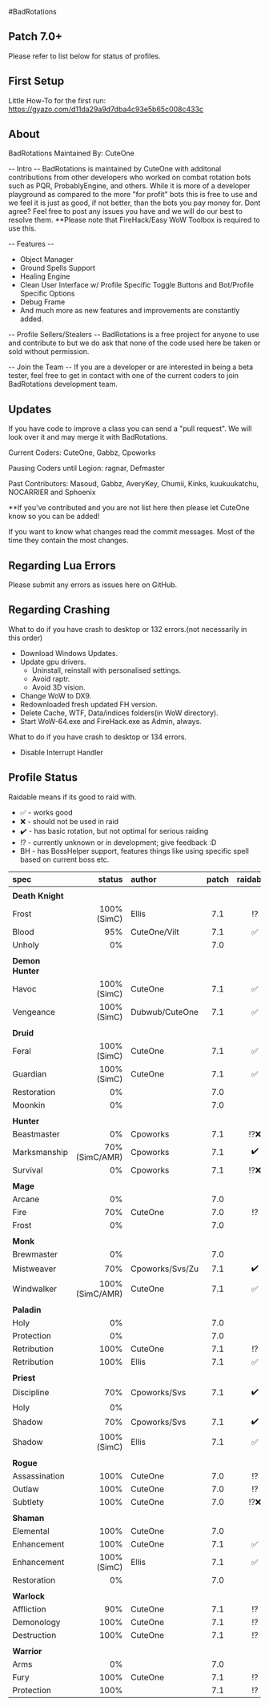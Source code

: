 #BadRotations

## Patch 7.0+

Please refer to list below for status of profiles.


## First Setup

Little How-To for the first run: https://gyazo.com/d11da29a9d7dba4c93e5b65c008c433c

## About 
BadRotations
Maintained By: CuteOne

-- Intro --
BadRotations is maintained by CuteOne with additonal contributions from other developers who worked on combat rotation bots such as PQR, ProbablyEngine, and others. 
While it is more of a developer playground as compared to the more "for profit" bots this is free to use and we feel it is just as good, if not better, than the bots you pay money for. 
Dont agree? Feel free to post any issues you have and we will do our best to resolve them. **Please note that FireHack/Easy WoW Toolbox is required to use this.

-- Features --
- Object Manager
- Ground Spells Support 
- Healing Engine
- Clean User Interface w/ Profile Specific Toggle Buttons and Bot/Profile Specific Options
- Debug Frame
- And much more as new features and improvements are constantly added.

-- Profile Sellers/Stealers -- 
BadRotations is a free project for anyone to use and contribute to but we do ask that none of the code used here be taken or sold without permission.

-- Join the Team --
If you are a developer or are interested in being a beta tester, feel free to get in contact with one of the current coders to join BadRotations development team.

## Updates
If you have code to improve a class you can send a "pull request".
We will look over it and may merge it with BadRotations.

Current Coders: CuteOne, Gabbz, Cpoworks

Pausing Coders until Legion: ragnar, Defmaster

Past Contributors: Masoud, Gabbz, AveryKey, Chumii, Kinks, kuukuukatchu, NOCARRIER and Sphoenix

**If you've contributed and you are not list here then please let CuteOne know so you can be added!

If you want to know what changes read the commit messages.
Most of the time they contain the most changes.

## Regarding Lua Errors
Please submit any errors as issues here on GitHub.

## Regarding Crashing
What to do if you have crash to desktop or 132 errors.(not necessarily in this order)
* Download Windows Updates.
* Update gpu drivers.
   * Uninstall, reinstall with personalised settings.
   * Avoid raptr.
   * Avoid 3D vision.
* Change WoW to DX9.
* Redownloaded fresh updated FH version.
* Delete Cache, WTF, Data/indices folders(in WoW directory).
* Start WoW-64.exe and FireHack.exe as Admin, always.

What to do if you have crash to desktop or 134 errors.
* Disable Interrupt Handler

## Profile Status

Raidable means if its good to raid with.
* :white_check_mark: - works good
* :x: - should not be used in raid
* :heavy_check_mark: - has basic rotation, but not optimal for serious raiding
* :interrobang: - currently unknown or in development; give feedback :D
* BH - has BossHelper support, features things like using specific spell based on current boss etc.

|spec |status|author|patch|raidable?|
|:----|------:|:-------|:---:|:-----:|
||||
| **Death Knight** |||
|Frost|100% (SimC)|Ellis|7.1|:interrobang:
|Blood|95%|CuteOne/Vilt|7.1|:white_check_mark:
|Unholy|0%||7.0|
||||
| **Demon Hunter** |||
|Havoc|100% (SimC)|CuteOne|7.1|:white_check_mark:
|Vengeance|100% (SimC)|Dubwub/CuteOne|7.1|:white_check_mark:
||||
| **Druid** |||
|Feral|100% (SimC)|CuteOne|7.1|:white_check_mark:
|Guardian|100% (SimC)|CuteOne|7.1|:white_check_mark:
|Restoration|0%||7.0|
|Moonkin|0%||7.0|
||||
| **Hunter** |||
|Beastmaster|0%|Cpoworks|7.1|:interrobang::x:
|Marksmanship|70% (SimC/AMR)|Cpoworks|7.1|:heavy_check_mark:
|Survival|0%|Cpoworks|7.1|:interrobang::x:
||||
| **Mage** |||
|Arcane|0%||7.0|
|Fire|70%|CuteOne|7.0|:interrobang:
|Frost|0%||7.0|
||||
| **Monk** |||
|Brewmaster|0%||7.0|
|Mistweaver|70%|Cpoworks/Svs/Zu|7.1|:heavy_check_mark:
|Windwalker|100% (SimC/AMR)|CuteOne|7.1|:white_check_mark:
||||
| **Paladin** |||
|Holy|0%||7.0|
|Protection|0%||7.0|
|Retribution|100%|CuteOne|7.1|:interrobang:
|Retribution|100%|Ellis|7.1|:white_check_mark:
||||
| **Priest** |||
|Discipline|70%|Cpoworks/Svs|7.1|:heavy_check_mark:
|Holy|0%|||
|Shadow|70%|Cpoworks/Svs|7.1|:heavy_check_mark:
|Shadow|100%(SimC)|Ellis|7.1|:white_check_mark:
||||
| **Rogue** |||
|Assassination|100%|CuteOne|7.0|:interrobang:
|Outlaw|100%|CuteOne|7.0|:interrobang:
|Subtlety|100%|CuteOne|7.0|:interrobang::x:
||||
| **Shaman** |||
|Elemental|100%|CuteOne|7.0|
|Enhancement|100%|CuteOne|7.1|:white_check_mark:
|Enhancement|100%(SimC)|Ellis|7.1|:white_check_mark:
|Restoration|0%||7.0|
||||
| **Warlock** |||
|Affliction|90%|CuteOne|7.1|:interrobang:
|Demonology|100%|CuteOne|7.1|:interrobang:
|Destruction|100%|CuteOne|7.1|:interrobang:
||||
| **Warrior** |||
|Arms|0%||7.0|
|Fury|100%|CuteOne|7.1|:interrobang:
|Protection|100%||7.1|:interrobang:
